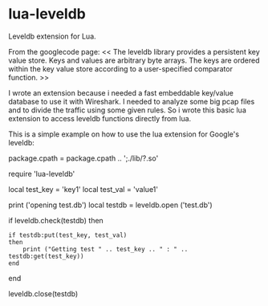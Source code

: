 lua-leveldb
===========

Leveldb extension for Lua.

From the googlecode page:
<< The leveldb library provides a persistent key value store. Keys and values are arbitrary byte arrays.
The keys are ordered within the key value store according to a user-specified comparator function. >>

I wrote an extension because i needed a fast embeddable key/value database to use it with Wireshark.
I needed to analyze some big pcap files and to divide the traffic using some given rules. So i wrote
this basic lua extension to access leveldb functions directly from lua.

This is a simple example on how to use the lua extension for Google's leveldb:

package.cpath = package.cpath .. ';./lib/?.so'

require 'lua-leveldb'

local test_key = 'key1'
local test_val = 'value1'

print ('opening test.db')
local testdb = leveldb.open ('test.db')

if leveldb.check(testdb)
then

	if testdb:put(test_key, test_val)
	then
		print ("Getting test " .. test_key .. " : " .. testdb:get(test_key))
	end
end

leveldb.close(testdb)